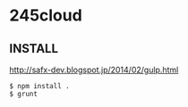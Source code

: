 # 245cloud

## INSTALL

http://safx-dev.blogspot.jp/2014/02/gulp.html

```
$ npm install .
$ grunt
```
